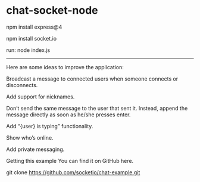 # chat-socket-node

npm install express@4

npm install socket.io

run: node index.js

-----------------------------------------------------
Here are some ideas to improve the application:

Broadcast a message to connected users when someone connects or disconnects.

Add support for nicknames.

Don’t send the same message to the user that sent it. Instead, append the message directly as soon as he/she presses enter.

Add “{user} is typing” functionality.

Show who’s online.

Add private messaging.

Getting this example
You can find it on GitHub here.

git clone https://github.com/socketio/chat-example.git